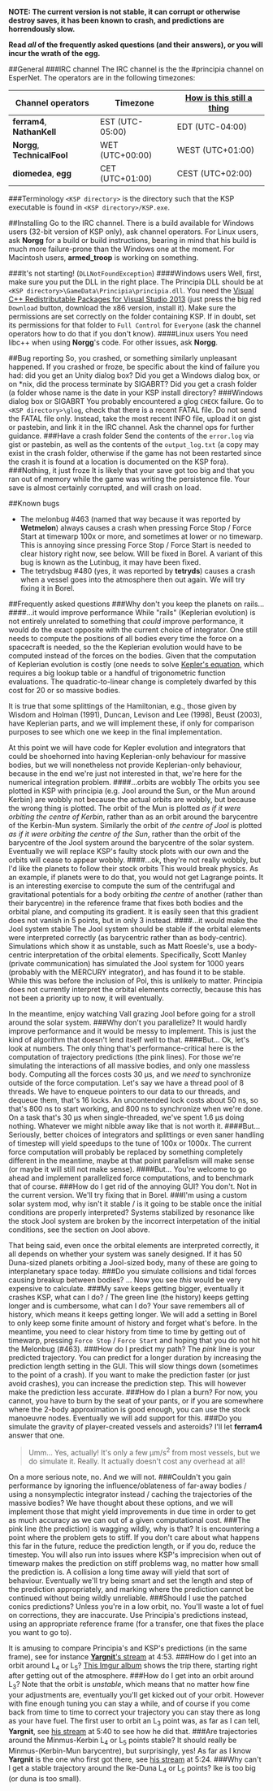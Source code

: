 **NOTE:
The current version is not stable,
it can corrupt or otherwise destroy saves,
it has been known to crash, and predictions are horrendously slow.**

**Read *all* of the frequently asked questions (and their answers), or you will incur the wrath of the egg.**

##General
###IRC channel
The IRC channel is the the #principia channel on EsperNet.
The operators are in the following timezones:

Channel operators | Timezone | [How is this still a thing](https://www.youtube.com/watch?v=br0NW9ufUUw)
---|---|---
**ferram4**, **NathanKell** | EST (UTC-05:00) | EDT (UTC-04:00)
**Norgg**, **TechnicalFool** | WET (UTC+00:00) | WEST (UTC+01:00)
**diomedea**, **egg** | CET (UTC+01:00) | CEST (UTC+02:00)


###Terminology
`<KSP directory>` is the directory such that the KSP executable is found in `<KSP directory>/KSP.exe`.

##Installing
Go to the IRC channel.
There is a build available for Windows users (32-bit version of KSP only), ask channel operators. 
For Linux users, ask **Norgg** for a build or build instructions, bearing in mind that his build is much more failure-prone than the Windows one at the moment.
For Macintosh users, **armed_troop** is working on something.


###It's not starting! (`DLLNotFoundException`)
####Windows users
Well, first, make sure you put the DLL in the right place. The Principia DLL should be at `<KSP directory>\GameData\Principia\principia.dll`.
You need the [Visual C++ Redistributable Packages for Visual Studio 2013](http://www.microsoft.com/en-us/download/details.aspx?id=40784) (just press the big red `Download` button, download the x86 version, install it).
Make sure the permissions are set correctly on the folder containing KSP. If in doubt, set its permissions for that folder to `Full Control` for `Everyone` (ask the channel operators how to do that if you don't know).
####Linux users
You need libc++ when using **Norgg**'s code. For other issues, ask **Norgg**.

##Bug reporting
So, you crashed, or something similarly unpleasant happened.
If you crashed or froze, be specific about the kind of failure you had: did you get an Unity dialog box? Did you get a Windows dialog box, or on *nix, did the process terminate by SIGABRT? Did you get a crash folder (a folder whose name is the date in your KSP install directory?
###Windows dialog box or SIGABRT
You probably encountered a glog `CHECK` failure. Go to `<KSP directory>\glog`, check that there is a recent FATAL file. Do not send the FATAL file only. Instead, take the most recent INFO file, upload it on gist or pastebin, and link it in the IRC channel. Ask the channel ops for further guidance.
###Have a crash folder
Send the contents of the `error.log` via gist or pastebin, as well as the contents of the `output_log.txt` (a copy may exist in the crash folder, otherwise if the game has not been restarted since the crash it is found at a location is documented on the KSP fora).
###Nothing, it just froze
It is likely that your save got too big and that you ran out of memory while the game was writing the persistence file. Your save is almost certainly corrupted, and will crash on load.

##Known bugs
* The melonbug #463 (named that way because it was reported by **Wetmelon**) always causes a crash when pressing Force Stop / Force Start at timewarp 100x or more, and sometimes at lower or no timewarp. This is annoying since pressing Force Stop / Force Start is needed to clear history right now, see below. Will be fixed in Borel. A variant of this bug is known as the Lutinbug, it may have been fixed.
* The tetrydsbug #480 (yes, it was reported by **tetryds**) causes a crash when a vessel goes into the atmosphere then out again. We will try fixing it in Borel.

##Frequently asked questions
###Why don't you keep the planets on rails...
####...it would improve performance
While "rails" (Keplerian evolution) is not entirely unrelated to something that *could* improve performance, it would do the exact opposite with the current choice of integrator. One still needs to compute the positions of all bodies every time the force on a spacecraft is needed, so the the Keplerian evolution would have to be computed instead of the forces on the bodies. Given that the computation of Keplerian evolution is costly (one needs to solve [Kepler's equation](http://en.wikipedia.org/wiki/Kepler%27s_equation), which requires a big lookup table or a handful of trigonometric function evaluations. The quadratic-to-linear change is completely dwarfed by this cost for 20 or so massive bodies.

It is true that some splittings of the Hamiltonian, e.g., those given by Wisdom and Holman (1991), Duncan, Levison and Lee (1998), Beust (2003), have Keplerian parts, and we will implement these, if only for comparison purposes to see which one we keep in the final implementation.

At this point we will have code for Kepler evolution and integrators that could be shoehorned into having Keplerian-only behaviour for massive bodies, but we will nonetheless not provide Keplerian-only behaviour, because in the end we're just not interested in that, we're here for the numerical integration problem.
####...orbits are wobbly
The orbits you see plotted in KSP with principia (e.g. Jool around the Sun, or the Mun around Kerbin) are wobbly not because the actual orbits are wobbly, but because the wrong thing is plotted. The orbit of the Mun is plotted *as if it were orbiting the centre of Kerbin*, rather than as an orbit around the barycentre of the Kerbin-Mun system. Similarly the orbit of *the centre of Jool* is plotted *as if it were orbiting the centre of the Sun*, rather than the orbit of the barycentre of the Jool system around the barycentre of the solar system.
Eventually we will replace KSP's faulty stock plots with our own and the orbits will cease to appear wobbly.
####...ok, they're not really wobbly, but I'd like the planets to follow their stock orbits
This would break physics. As an example, if planets were to do that, you would not get Lagrange points. It is an interesting exercise to compute the sum of the centrifugal and gravitational potentials for a body orbiting *the centre* of another (rather than their barycentre) in the reference frame that fixes both bodies and the orbital plane, and computing its gradient. It is easily seen that this gradient does not vanish in 5 points, but in only 3 instead.
####...it would make the Jool system stable
The Jool system should be stable if the orbital elements were interpreted correctly (as barycentric rather than as body-centric). Simulations which show it as unstable, such as Matt Roesle's, use a body-centric interpretation of the orbital elements. Specifically, Scott Manley (private communication) has simulated the Jool system for 1000 years (probably with the MERCURY integrator), and has found it to be stable. While this was before the inclusion of Pol, this is unlikely to matter.
Principia does not currently interpret the orbital elements correctly, because this has not been a priority up to now, it will eventually.

In the meantime, enjoy watching Vall grazing Jool before going for a stroll around the solar system.
###Why don't you parallelize?
It would hardly improve performance and it would be messy to implement. This is just the kind of algorithm that doesn't lend itself well to that.
####But...
Ok, let's look at numbers. The only thing that's performance-critical here is the computation of trajectory predictions (the pink lines). For those we're simulating the interactions of all massive bodies, and only one massless body. Computing all the forces costs 30 μs, and we *need* to synchronize outside of the force computation. Let's say we have a thread pool of 8 threads. We have to enqueue pointers to our data to our threads, and dequeue them, that's 16 locks. An uncontended lock costs about 50 ns, so that's 800 ns to start working, and 800 ns to synchronize when we're done. On a task that's 30 μs when single-threaded, we've spent 1.6 μs doing nothing. Whatever we might nibble away like that is not worth it.
####But...
Seriously, better choices of integrators and splittings or even saner handling of timestep will yield speedups to the tune of 100x or 1000x. The current force computation will probably be replaced by something completely different in the meantime, maybe at that point parallelism will make sense (or maybe it will still not make sense).
####But...
You're welcome to go ahead and implement parallelized force computations, and to benchmark that of course.
###How do I get rid of the annoying GUI?
You don't. Not in the current version. We'll try fixing that in Borel.
###I'm using a custom solar system mod, why isn't it stable / is it going to be stable once the initial conditions are properly interpreted?
Systems stabilized by resonance like the stock Jool system are broken by the incorrect interpetation of the initial conditions, see the section on Jool above.

That being said, even once the orbital elements are interpreted correctly, it all depends on whether your system was sanely designed. If it has 50 Duna-sized planets orbiting a Jool-sized body, many of these are going to interplanetary space today.
###Do you simulate collisions and tidal forces causing breakup between bodies?
... Now you see *this* would be very expensive to calculate.
###My save keeps getting bigger, eventually it crashes KSP, what can I do? /
The green line (the history) keeps getting longer and is cumbersome, what can I do?
Your save remembers all of history, which means it keeps getting longer. We will add a setting in Borel to only keep some finite amount of history and forget what's before. In the meantime, you need to clear history from time to time by getting out of timewarp, pressing `Force Stop` / `Force Start` and hoping that you do not hit the Melonbug (#463).
###How do I predict my path?
The *pink* line is your predicted trajectory. You can predict for a longer duration by increasing the prediction length setting in the GUI. This will slow things down (sometimes to the point of a crash). If you want to make the prediction faster (or just avoid crashes), you can increase the prediction step. This will however make the prediction less accurate.
###How do I plan a burn?
For now, you cannot, you have to burn by the seat of your pants, or if you are somewhere where the 2-body approximation is good enough, you can use the stock manoeuvre nodes. Eventually we will add support for this.
###Do you simulate the gravity of player-created vessels and asteroids?
I'll let **ferram4** answer that one.
> Umm... Yes, actually!  It's only a few μm/s<sup>2</sup> from most vessels, but we do simulate it.  Really.  It actually doesn't cost any overhead at all!

On a more serious note, no. And we will not.
###Couldn't you gain performance by ignoring the influence/oblateness of far-away bodies / using a nonsymplectic integrator instead / caching the trajectories of the massive bodies?
We have thought about these options, and we will implement those that might yield improvements in due time in order to get as much accuracy as we can out of a given computational cost.
###The pink line (the prediction) is wagging wildly, why is that?
It is encountering a point where the problem gets to stiff. If you don't care about what happens this far in the future, reduce the prediction length, or if you do, reduce the timestep. You will also run into issues where KSP's imprecision when out of timewarp makes the prediction on stiff problems wag, no matter how small the prediction is. A collision a long time away will yield that sort of behaviour. Eventually we'll try being smart and set the length and step of the prediction appropriately, and marking where the prediction cannot be continued without being wildly unreliable.
###Should I use the patched conics predictions?
Unless you're in a low orbit, no. You'll waste a lot of fuel on corrections, they are inaccurate. Use Principia's predictions instead, using an appropriate reference frame (for a transfer, one that fixes the place you want to go to).

It is amusing to compare Principia's and KSP's predictions (in the same frame), see for instance [**Yargnit**'s stream](http://www.twitch.tv/yargnit/b/642525716) at 4:53.
###How do I get into an orbit around L<sub>4</sub> or L<sub>5</sub>?
[This Imgur album](http://imgur.com/a/H4jij#0) shows the trip there, starting right after getting out of the atmosphere.
###How do I get into an orbit around L<sub>3</sub>?
Note that the orbit is *unstable*, which means that no matter how fine your adjustments are, eventually you'll get kicked out of your orbit. However with fine enough tuning you can stay a while, and of course if you come back from time to time to correct your trajectory you can stay there as long as your have fuel.
The first user to orbit an L<sub>3</sub> point was, as far as I can tell, **Yargnit**, see [his stream](http://www.twitch.tv/yargnit/b/642525716) at 5:40 to see how he did that.
###Are trajectories around the Minmus-Kerbin L<sub>4</sub> or L<sub>5</sub> points stable?
It should really be Minmus-(Kerbin-Mun barycentre), but surprisingly, yes! As far as I know **Yargnit** is the one who first got there, see [his stream](http://www.twitch.tv/yargnit/b/642525716) at 5:24.
###Why can't I get a stable trajectory around the Ike-Duna L<sub>4</sub> or L<sub>5</sub> points?
Ike is too big (or duna is too small).